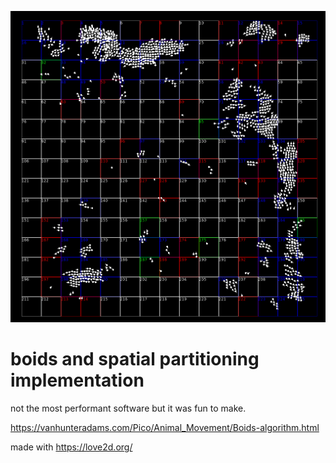 ![boids demo](demo.png?raw=true "Boids")

# boids and spatial partitioning implementation
not the most performant software but it was fun to make.

https://vanhunteradams.com/Pico/Animal_Movement/Boids-algorithm.html

made with https://love2d.org/
